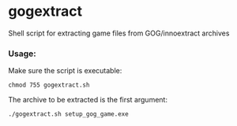 # gogextract
Shell script for extracting game files from GOG/innoextract archives

### Usage: ###
Make sure the script is executable:

```chmod 755 gogextract.sh```

The archive to be extracted is the first argument:

```./gogextract.sh setup_gog_game.exe```
